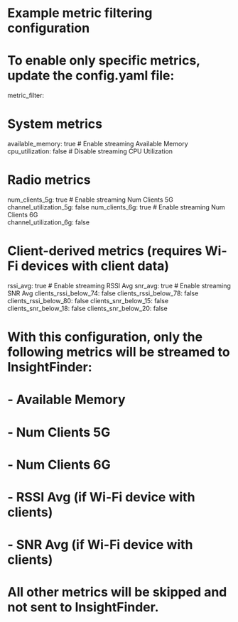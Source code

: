 # Example metric filtering configuration

# To enable only specific metrics, update the config.yaml file:

metric_filter:
  # System metrics
  available_memory: true     # Enable streaming Available Memory
  cpu_utilization: false    # Disable streaming CPU Utilization
  
  # Radio metrics
  num_clients_5g: true       # Enable streaming Num Clients 5G
  channel_utilization_5g: false
  num_clients_6g: true       # Enable streaming Num Clients 6G  
  channel_utilization_6g: false
  
  # Client-derived metrics (requires Wi-Fi devices with client data)
  rssi_avg: true            # Enable streaming RSSI Avg
  snr_avg: true             # Enable streaming SNR Avg
  clients_rssi_below_74: false
  clients_rssi_below_78: false  
  clients_rssi_below_80: false
  clients_snr_below_15: false
  clients_snr_below_18: false
  clients_snr_below_20: false

# With this configuration, only the following metrics will be streamed to InsightFinder:
# - Available Memory
# - Num Clients 5G
# - Num Clients 6G
# - RSSI Avg (if Wi-Fi device with clients)
# - SNR Avg (if Wi-Fi device with clients)
#
# All other metrics will be skipped and not sent to InsightFinder.